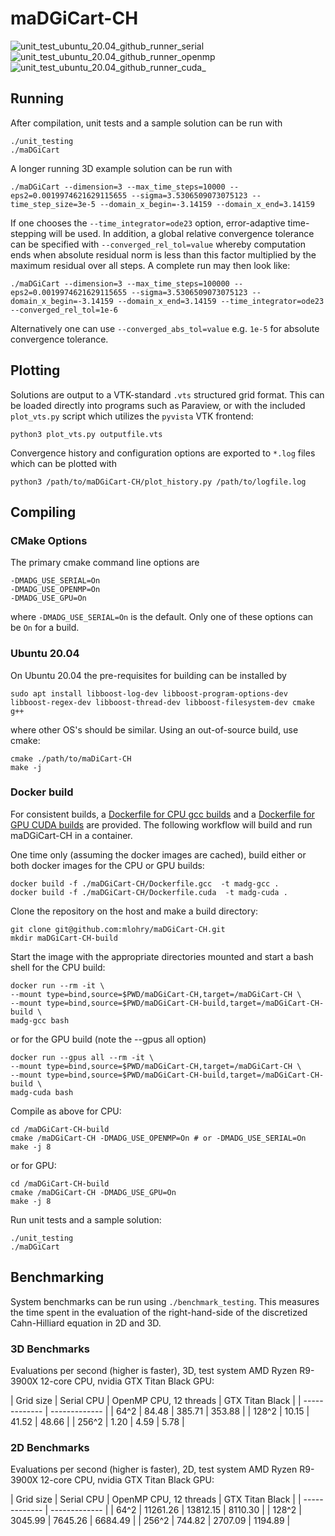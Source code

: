 # maDGiCart-CH

![unit_test_ubuntu_20.04_github_runner_serial](https://github.com/mlohry/maDGiCart-CH/actions/workflows/unit_test_github_runner.yml/badge.svg?branch=master)
![unit_test_ubuntu_20.04_github_runner_openmp](https://github.com/mlohry/maDGiCart-CH/actions/workflows/unit_test_github_runner_openmp.yml/badge.svg?branch=master)
![unit_test_ubuntu_20.04_github_runner_cuda_](https://github.com/mlohry/maDGiCart-CH/actions/workflows/unit_test_github_runner_cuda.yml/badge.svg?branch=master)

## Running

After compilation, unit tests and a sample solution can be run with

    ./unit_testing
    ./maDGiCart

A longer running 3D example solution can be run with

    ./maDGiCart --dimension=3 --max_time_steps=10000 --eps2=0.0019974621629115655 --sigma=3.5306509073075123 --time_step_size=3e-5 --domain_x_begin=-3.14159 --domain_x_end=3.14159

If one chooses the `--time_integrator=ode23` option, error-adaptive time-stepping will be used. In addition, a global relative convergence tolerance can be specified with `--converged_rel_tol=value` whereby computation ends when absolute residual norm is less than this factor multiplied by the maximum residual over all steps. A complete run may then look like:

    ./maDGiCart --dimension=3 --max_time_steps=100000 --eps2=0.0019974621629115655 --sigma=3.5306509073075123 --domain_x_begin=-3.14159 --domain_x_end=3.14159 --time_integrator=ode23 --converged_rel_tol=1e-6

Alternatively one can use `--converged_abs_tol=value` e.g. `1e-5` for absolute convergence tolerance. 

## Plotting

Solutions are output to a VTK-standard `.vts` structured grid format. This can be loaded directly into programs such as Paraview, or with the included `plot_vts.py` script which utilizes the `pyvista` VTK frontend:

    python3 plot_vts.py outputfile.vts

Convergence history and configuration options are exported to `*.log` files which can be plotted with

    python3 /path/to/maDGiCart-CH/plot_history.py /path/to/logfile.log
     

## Compiling

### CMake Options

The primary cmake command line options are

    -DMADG_USE_SERIAL=On
    -DMADG_USE_OPENMP=On
    -DMADG_USE_GPU=On

where `-DMADG_USE_SERIAL=On` is the default. Only one of these options can be `On` for a build.


### Ubuntu 20.04

On Ubuntu 20.04 the pre-requisites for building can be installed by

    sudo apt install libboost-log-dev libboost-program-options-dev libboost-regex-dev libboost-thread-dev libboost-filesystem-dev cmake g++

where other OS's should be similar. Using an out-of-source build, use cmake:

    cmake ./path/to/maDiCart-CH
    make -j

### Docker build

For consistent builds, a [Dockerfile for CPU gcc builds](Dockerfile.gcc) and a [Dockerfile for GPU CUDA builds](Dockerfile.cuda) are provided. The following workflow will build and run maDGiCart-CH in a container.

One time only (assuming the docker images are cached), build either or both docker images for the CPU or GPU builds:

    docker build -f ./maDGiCart-CH/Dockerfile.gcc  -t madg-gcc .
    docker build -f ./maDGiCart-CH/Dockerfile.cuda  -t madg-cuda .

Clone the repository on the host and make a build directory:

    git clone git@github.com:mlohry/maDGiCart-CH.git
    mkdir maDGiCart-CH-build

Start the image with the appropriate directories mounted and start a bash shell for the CPU build:

    docker run --rm -it \
    --mount type=bind,source=$PWD/maDGiCart-CH,target=/maDGiCart-CH \
    --mount type=bind,source=$PWD/maDGiCart-CH-build,target=/maDGiCart-CH-build \
    madg-gcc bash
    
or for the GPU build (note the --gpus all option)

    docker run --gpus all --rm -it \
    --mount type=bind,source=$PWD/maDGiCart-CH,target=/maDGiCart-CH \
    --mount type=bind,source=$PWD/maDGiCart-CH-build,target=/maDGiCart-CH-build \
    madg-cuda bash

Compile as above for CPU:

    cd /maDGiCart-CH-build
    cmake /maDGiCart-CH -DMADG_USE_OPENMP=On # or -DMADG_USE_SERIAL=On
    make -j 8
    
or for GPU:

    cd /maDGiCart-CH-build
    cmake /maDGiCart-CH -DMADG_USE_GPU=On
    make -j 8

Run unit tests and a sample solution:

    ./unit_testing
    ./maDGiCart

## Benchmarking

System benchmarks can be run using `./benchmark_testing`. This measures the time spent in the evaluation of the right-hand-side of the discretized Cahn-Hilliard equation in 2D and 3D.

### 3D Benchmarks

Evaluations per second (higher is faster), 3D, test system AMD Ryzen R9-3900X 12-core CPU, nvidia GTX Titan Black GPU:

| Grid size     | Serial CPU  | OpenMP CPU, 12 threads | GTX Titan Black | 
| ------------- | ------------- |
| 64^2  | 84.48 | 385.71 | 353.88   |
| 128^2  | 10.15  | 41.52 |  48.66  |
| 256^2  | 1.20  | 4.59 |   5.78   |


### 2D Benchmarks

Evaluations per second (higher is faster), 2D, test system AMD Ryzen R9-3900X 12-core CPU, nvidia GTX Titan Black GPU:

| Grid size     | Serial CPU  | OpenMP CPU, 12 threads | GTX Titan Black | 
| ------------- | ------------- |
| 64^2   | 11261.26  | 13812.15 | 8110.30  |
| 128^2  | 3045.99  | 7645.26 |  6684.49  |
| 256^2  | 744.82  | 2707.09 |   1194.89   |
